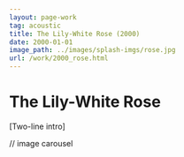```yaml
---
layout: page-work
tag: acoustic
title: The Lily-White Rose (2000)
date: 2000-01-01
image_path: ../images/splash-imgs/rose.jpg
url: /work/2000_rose.html
---
```

# The Lily-White Rose

[Two-line intro]

// image carousel
